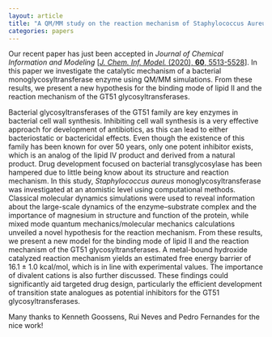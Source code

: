 ```yaml
---
layout: article
title: "A QM/MM study on the reaction mechanism of Staphylococcus Aureus monoglycosyltransferase"
categories: papers
---
```


Our recent paper has just been accepted in *Journal of Chemical Information and Modeling* [<a href="/assets/papers/kg-qmmm-paper.pdf" download><i>J. Chem. Inf. Model.</i> (2020), <b>60</b>, 5513-5528</a>]. In this paper we investigate the catalytic mechanism of a bacterial monoglycosyltransferase enzyme using QM/MM simulations. From these results, we present a new hypothesis for the binding mode of lipid II and the reaction mechanism of the GT51 glycosyltransferases.

Bacterial glycosyltransferases of the GT51 family are key enzymes in bacterial cell wall synthesis. Inhibiting cell wall synthesis is a very effective approach for development of antibiotics, as this can lead to either bacteriostatic or bactericidal effects. Even though the existence of this family has been known for over 50 years, only one potent inhibitor exists, which is an analog of the lipid IV product and derived from a natural product. Drug development focused on bacterial transglycosylase has been hampered due to little being know about its structure and reaction mechanism. In this study, *Staphylococcus aureus* monoglycosyltransferase was investigated at an atomistic level using computational methods. Classical molecular dynamics simulations were used to reveal information about the large-scale dynamics of the enzyme–substrate complex and the importance of magnesium in structure and function of the protein, while mixed mode quantum mechanics/molecular mechanics calculations unveiled a novel hypothesis for the reaction mechanism. From these results, we present a new model for the binding mode of lipid II and the reaction mechanism of the GT51 glycosyltransferases. A metal-bound hydroxide catalyzed reaction mechanism yields an estimated free energy barrier of 16.1 ± 1.0 kcal/mol, which is in line with experimental values. The importance of divalent cations is also further discussed. These findings could significantly aid targeted drug design, particularly the efficient development of transition state analogues as potential inhibitors for the GT51 glycosyltransferases.

Many thanks to Kenneth Goossens, Rui Neves and Pedro Fernandes for the nice work!
